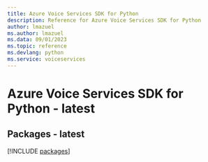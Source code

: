 ```yaml
---
title: Azure Voice Services SDK for Python
description: Reference for Azure Voice Services SDK for Python
author: lmazuel
ms.author: lmazuel
ms.data: 09/01/2023
ms.topic: reference
ms.devlang: python
ms.service: voiceservices
---
```

# Azure Voice Services SDK for Python - latest
## Packages - latest
[!INCLUDE [packages](voice-services-index.md)]